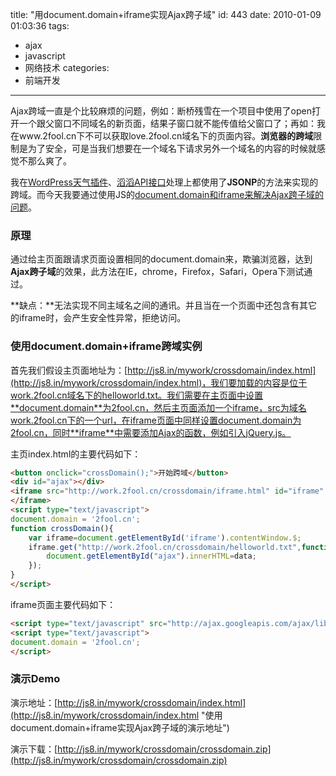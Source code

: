 title: "用document.domain+iframe实现Ajax跨子域"
id: 443
date: 2010-01-09 01:03:36
tags:
- ajax
- javascript
- 网络技术
categories:
- 前端开发
---
Ajax跨域一直是个比较麻烦的问题，例如：断桥残雪在一个项目中使用了open打开一个跟父窗口不同域名的新页面，结果子窗口就不能传值给父窗口了；再如：我在www.2fool.cn下不可以获取love.2fool.cn域名下的页面内容。**浏览器的跨域**限制是为了安全，可是当我们想要在一个域名下请求另外一个域名的内容的时候就感觉不那么爽了。

我在[WordPress天气插件](http://js8.in/wordpress-weather "wordpress来访者天气预报插件")、[滔滔API接口](http://js8.in/441.html "使用滔滔给WordPress添加博主状态")处理上都使用了**JSONP**的方法来实现的跨域。而今天我要通过使用JS的[document.domain和iframe来解决Ajax跨子域的问题]( http://js8.in/443.html "用document.domain+iframe实现Ajax跨子域")。

### 原理

通过给主页面跟请求页面设置相同的document.domain来，欺骗浏览器，达到**Ajax跨子域**的效果，此方法在IE，chrome，Firefox，Safari，Opera下测试通过。

**缺点：**无法实现不同主域名之间的通讯。并且当在一个页面中还包含有其它的iframe时，会产生安全性异常，拒绝访问。
<!--more-->

### 使用document.domain+iframe跨域实例

首先我们假设主页面地址为：[http://js8.in/mywork/crossdomain/index.html](http://js8.in/mywork/crossdomain/index.html)，我们要加载的内容是位于work.2fool.cn域名下的helloworld.txt。我们需要在主页面中设置**document.domain**为2fool.cn，然后主页面添加一个iframe，src为域名work.2fool.cn下的一个url，在iframe页面中同样设置document.domain为2fool.cn，同时**iframe**中需要添加Ajax的函数，例如引入jQuery.js。

主页index.html的主要代码如下：

```html
<button onclick="crossDomain();">开始跨域</button>
<div id="ajax"></div>
<iframe src="http://work.2fool.cn/crossdomain/iframe.html" id="iframe" style="display:none;">
</iframe>
<script type="text/javascript">
document.domain = '2fool.cn';
function crossDomain(){
    var iframe=document.getElementById('iframe').contentWindow.$;        
    iframe.get("http://work.2fool.cn/crossdomain/helloworld.txt",function(data){
        document.getElementById("ajax").innerHTML=data;
    });
}
</script>
```
iframe页面主要代码如下：

```html
<script type="text/javascript" src="http://ajax.googleapis.com/ajax/libs/jquery/1.3.2/jquery.min.js"></script>
<script type="text/javascript">
document.domain = '2fool.cn';
</script>
```

### 演示Demo

演示地址：[http://js8.in/mywork/crossdomain/index.html](http://js8.in/mywork/crossdomain/index.html "使用document.domain+iframe实现Ajax跨子域的演示地址")

演示下载：[http://js8.in/mywork/crossdomain/crossdomain.zip](http://js8.in/mywork/crossdomain/crossdomain.zip)
